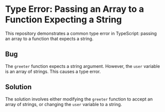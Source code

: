 # Type Error: Passing an Array to a Function Expecting a String

This repository demonstrates a common type error in TypeScript: passing an array to a function that expects a string.

## Bug

The `greeter` function expects a string argument. However, the `user` variable is an array of strings.  This causes a type error.

## Solution

The solution involves either modifying the `greeter` function to accept an array of strings, or changing the `user` variable to a string.